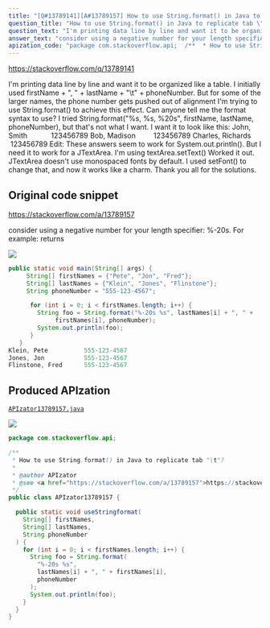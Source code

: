 ```yaml
---
title: "[Q#13789141][A#13789157] How to use String.format() in Java to replicate tab \"\\t\"?"
question_title: "How to use String.format() in Java to replicate tab \"\\t\"?"
question_text: "I'm printing data line by line and want it to be organized like a table. I initially used firstName + \", \" + lastName + \"\\t\" + phoneNumber. But for some of the larger names, the phone number gets pushed out of alignment I'm trying to use String.format() to achieve this effect. Can anyone tell me the format syntax to use? I tried String.format(\"%s, %s, %20s\", firstName, lastName, phoneNumber), but that's not what I want. I want it to look like this: John, Smith            123456789 Bob, Madison         123456789 Charles, Richards  123456789 Edit: These answers seem to work for System.out.println(). But I need it to work for a JTextArea. I'm using textArea.setText() Worked it out. JTextArea doesn't use monospaced fonts by default. I used setFont() to change that, and now it works like a charm. Thank you all for the solutions."
answer_text: "consider using a negative number for your length specifier: %-20s. For example: returns"
apization_code: "package com.stackoverflow.api;  /**  * How to use String.format() in Java to replicate tab \"\\t\"?  *  * @author APIzator  * @see <a href=\"https://stackoverflow.com/a/13789157\">https://stackoverflow.com/a/13789157</a>  */ public class APIzator13789157 {    public static void useStringformat(     String[] firstNames,     String[] lastNames,     String phoneNumber   ) {     for (int i = 0; i < firstNames.length; i++) {       String foo = String.format(         \"%-20s %s\",         lastNames[i] + \", \" + firstNames[i],         phoneNumber       );       System.out.println(foo);     }   } }"
---
```


https://stackoverflow.com/q/13789141

I&#x27;m printing data line by line and want it to be organized like a table.
I initially used firstName + &quot;, &quot; + lastName + &quot;\t&quot; + phoneNumber.
But for some of the larger names, the phone number gets pushed out of alignment
I&#x27;m trying to use String.format() to achieve this effect. Can anyone tell me the format syntax to use?
I tried String.format(&quot;%s, %s, %20s&quot;, firstName, lastName, phoneNumber), but that&#x27;s not what I want. I want it to look like this:
John, Smith            123456789
Bob, Madison         123456789
Charles, Richards  123456789
Edit:
These answers seem to work for System.out.println(). But I need it to work for a JTextArea. I&#x27;m using textArea.setText()
Worked it out. JTextArea doesn&#x27;t use monospaced fonts by default. I used setFont() to change that, and now it works like a charm. Thank you all for the solutions.



## Original code snippet

https://stackoverflow.com/a/13789157

consider using a negative number for your length specifier: %-20s. For example:
returns

<div class="code-logo"><img src="/stackoverflow.png" /></div>

```java
public static void main(String[] args) {
     String[] firstNames = {"Pete", "Jon", "Fred"};
     String[] lastNames = {"Klein", "Jones", "Flinstone"};
     String phoneNumber = "555-123-4567";

      for (int i = 0; i < firstNames.length; i++) {
        String foo = String.format("%-20s %s", lastNames[i] + ", " + 
             firstNames[i], phoneNumber);
        System.out.println(foo);
      }   
   }
Klein, Pete          555-123-4567
Jones, Jon           555-123-4567
Flinstone, Fred      555-123-4567
```

## Produced APIzation

[`APIzator13789157.java`](https://github.com/pasqualesalza/apization-temp-data/raw/master/search/APIzator13789157.java)

<div class="code-logo"><img src="/apizator.png" /></div>

```java
package com.stackoverflow.api;

/**
 * How to use String.format() in Java to replicate tab "\t"?
 *
 * @author APIzator
 * @see <a href="https://stackoverflow.com/a/13789157">https://stackoverflow.com/a/13789157</a>
 */
public class APIzator13789157 {

  public static void useStringformat(
    String[] firstNames,
    String[] lastNames,
    String phoneNumber
  ) {
    for (int i = 0; i < firstNames.length; i++) {
      String foo = String.format(
        "%-20s %s",
        lastNames[i] + ", " + firstNames[i],
        phoneNumber
      );
      System.out.println(foo);
    }
  }
}

```